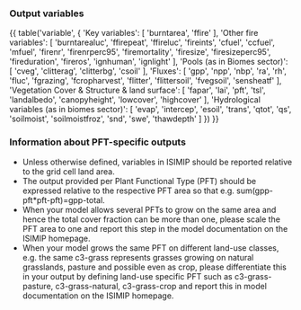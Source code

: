 ### Output variables

{{ table('variable', {
    'Key variables': [
      'burntarea',
      'ffire'
    ],
    'Other fire variables': [
      'burntarealuc',
      'ffirepeat',
      'ffireluc',
      'fireints',
      'cfuel',
      'ccfuel',
      'mfuel',
      'firenr',
      'firenrperc95',
      'firemortality',
      'firesize',
      'firesizeperc95',
      'fireduration',
      'fireros',
      'ignhuman',
      'ignlight'
    ],
    'Pools (as in Biomes sector)': [
      'cveg',
      'clitterag',
      'clitterbg',
      'csoil'
    ],
    'Fluxes': [
        'gpp',
        'npp',
        'nbp',
        'ra',
        'rh',
        'fluc',
        'fgrazing',
        'fcropharvest',
        'flitter',
        'flittersoil',
        'fvegsoil',
        'sensheatf'
    ],
    'Vegetation Cover & Structure & land surface': [
        'fapar',
        'lai',
        'pft',
        'tsl',
        'landalbedo',
        'canopyheight',
        'lowcover',
        'highcover'
    ],
    'Hydrological variables (as in biomes sector)': [
        'evap',
        'intercep',
        'esoil',
        'trans',
        'qtot',
        'qs',
        'soilmoist',
        'soilmoistfroz',
        'snd',
        'swe',
        'thawdepth'
    ]
}) }}

### Information about PFT-specific outputs

* Unless otherwise defined, variables in ISIMIP should be reported relative to the grid cell land area.
* The output provided per Plant Functional Type (PFT) should be expressed relative to the respective PFT area so that e.g. sum(gpp-pft\*pft-pft)=gpp-total.
* When your model allows several PFTs to grow on the same area and hence the total cover fraction can be more than one, please scale the PFT area to one and report this step in the model documentation on the ISIMIP homepage.
* When your model grows the same PFT on different land-use classes, e.g. the same c3-grass represents grasses growing on natural grasslands, pasture and possible even as crop, please differentiate this in your output by defining land-use specific PFT such as c3-grass-pasture, c3-grass-natural, c3-grass-crop and report this in model documentation on the ISIMIP homepage.
